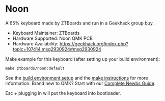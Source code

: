# Noon

A 65% keyboard made by ZTBoards and run in a Geekhack group buy.

* Keyboard Maintainer: ZTBoards
* Hardware Supported: Noon QMK PCB
* Hardware Availability: https://geekhack.org/index.php?topic=107414.msg2930924#msg2930924

Make example for this keyboard (after setting up your build environment):

    make ztboards/noon:default

See the [build environment setup](https://docs.qmk.fm/#/getting_started_build_tools) and the [make instructions](https://docs.qmk.fm/#/getting_started_make_guide) for more information. Brand new to QMK? Start with our [Complete Newbs Guide](https://docs.qmk.fm/#/newbs).

Esc + plugging in will put the keyboard into bootloader. 